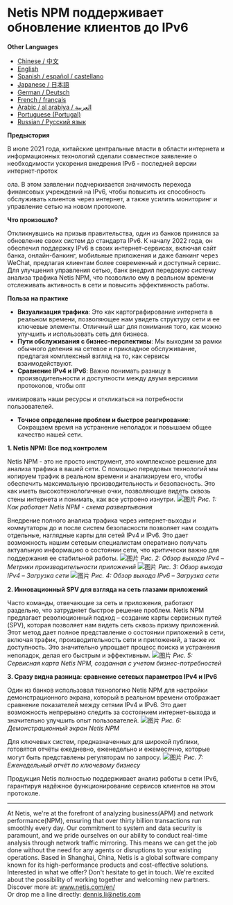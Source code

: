 # Netis NPM поддерживает обновление клиентов до IPv6

**Other Languages**

+ [Chinese / 中文](https://github.com/lvdeshuii/OverFlow/blob/main/docs/zh/Netis-NPM-Empowers-Customers-IPv6-Upgrade-zh.md)
+ [English](https://github.com/lvdeshuii/OverFlow/blob/main/docs/en/Netis-NPM-Empowers-Customers-IPv6-Upgrade-en.md)
+ [Spanish / español / castellano](https://github.com/lvdeshuii/OverFlow/blob/main/docs/es/Netis-NPM-Empowers-Customers-IPv6-Upgrade-es.md)
+ [Japanese / 日本語](https://github.com/lvdeshuii/OverFlow/blob/main/docs/ja/Netis-NPM-Empowers-Customers-IPv6-Upgrade-ja.md)
+ [German / Deutsch](https://github.com/lvdeshuii/OverFlow/blob/main/docs/de/Netis-NPM-Empowers-Customers-IPv6-Upgrade-de.md)
+ [French / français](https://github.com/lvdeshuii/OverFlow/blob/main/docs/fr/Netis-NPM-Empowers-Customers-IPv6-Upgrade-fr.md)
+ [Arabic / al arabiya / العربية](https://github.com/lvdeshuii/OverFlow/blob/main/docs/ar/Netis-NPM-Empowers-Customers-IPv6-Upgrade-ar.md)
+ [Portuguese (Portugal)](https://github.com/lvdeshuii/OverFlow/blob/main/docs/pt/Netis-NPM-Empowers-Customers-IPv6-Upgrade-pt.md)
+ [Russian / Русский язык](https://github.com/lvdeshuii/OverFlow/blob/main/docs/ru/Netis-NPM-Empowers-Customers-IPv6-Upgrade-ru.md)

**Предыстория**

В июле 2021 года, китайские центральные власти в области интернета и информационных технологий сделали совместное заявление о необходимости ускорения внедрения IPv6 - последней версии интернет-проток

ола. В этом заявлении подчеркивается значимость перехода финансовых учреждений на IPv6, чтобы повысить их способность обслуживать клиентов через интернет, а также усилить мониторинг и управление сетью на новом протоколе.

**Что произошло?**

Откликнувшись на призыв правительства, один из банков принялся за обновление своих систем до стандарта IPv6. К началу 2022 года, он обеспечил поддержку IPv6 в своих интернет-сервисах, включая сайт банка, онлайн-банкинг, мобильные приложения и даже банкинг через WeChat, предлагая клиентам более современный и доступный сервис. Для улучшения управления сетью, банк внедрил передовую систему анализа трафика Netis NPM, что позволило ему в реальном времени отслеживать активность в сети и повысить эффективность работы.

**Польза на практике**

- **Визуализация трафика**: Это как картографирование интернета в реальном времени, позволяющее нам увидеть структуру сети и ее ключевые элементы. Отличный шаг для понимания того, как можно улучшить и использовать сеть для бизнеса.
- **Пути обслуживания с бизнес-перспективы**: Мы выходим за рамки обычного деления на сетевое и прикладное обслуживание, предлагая комплексный взгляд на то, как сервисы взаимодействуют.
- **Сравнение IPv4 и IPv6**: Важно понимать разницу в производительности и доступности между двумя версиями протоколов, чтобы опт

имизировать наши ресурсы и откликаться на потребности пользователей.
- **Точное определение проблем и быстрое реагирование**: Сокращаем время на устранение неполадок и повышаем общее качество нашей сети.

**1. Netis NPM: Все под контролем**

Netis NPM - это не просто инструмент, это комплексное решение для анализа трафика в вашей сети. С помощью передовых технологий мы копируем трафик в реальном времени и анализируем его, чтобы обеспечить максимальную производительность и безопасность. Это как иметь высокотехнологичные очки, позволяющие видеть сквозь стены интернета и понимать, как все устроено изнутри.
![图片](https://mmbiz.qpic.cn/mmbiz_png/o672k3fsicq3hHmITGktAGic9O31RicFkrdmOY8s0Zx1QLXLJAwZPCTCVweXBzFohlQVec4ZWSD75iafRL0nuxPedQ/640?wx_fmt=png&wxfrom=5&wx_lazy=1&wx_co=1)
*Рис. 1: Как работает Netis NPM - схема развертывания*

Внедрение полного анализа трафика через интернет-выходы и коммутаторы до и после систем безопасности позволяет нам создать отдельные, наглядные карты для сетей IPv4 и IPv6. Это дает возможность нашим сетевым специалистам оперативно получать актуальную информацию о состоянии сети, что критически важно для поддержания ее стабильной работы.
![图片](https://mmbiz.qpic.cn/mmbiz_png/o672k3fsicq3hHmITGktAGic9O31RicFkrdzV9UeJb7j2j2MdKqialiaWyAg8aaWdNAnxxkH5ibOpcL3mykCg1G68bPA/640?wx_fmt=png&wxfrom=5&wx_lazy=1&wx_co=1)
*Рис. 2: Обзор выхода IPv4 – Метрики производительности приложений*
![图片](https://mmbiz.qpic.cn/mmbiz_png/o672k3fsicq3hHmITGktAGic9O31RicFkrdLebyqoTAYIJEwomHz2EAtVUYrickXjJ57I8POcGUIXDL3wg7TzyibD6w/640?wx_fmt=png&wxfrom=5&wx_lazy=1&wx_co=1)
*Рис. 3: Обзор выхода IPv4 – Загрузка сети*
![图片](https://mmbiz.qpic.cn/mmbiz_png/o672k3fsicq3hHmITGktAGic9O31RicFkrdNd5IJZE9kThvyGBOKXnLbicb8h9yHh7gQZXriboIntLgvIXEjXSFLUrQ/640?wx_fmt=png&wxfrom=5&wx_lazy=1&wx_co=1)
*Рис. 4: Обзор выхода IPv6 – Загрузка сети*

**2. Инновационный SPV для взгляда на сеть глазами приложений**

Часто команды, отвечающие за сеть и приложения, работают раздельно, что затрудняет быстрое решение проблем. Netis NPM предлагает революционный подход – создание карты сервисных путей (SPV), которая позволяет нам видеть сеть сквозь призму приложений. Этот метод дает полное представление о состоянии приложений в сети, включая трафик, производительность сети и приложений, а также их доступность. Это значительно упрощает процесс поиска и устранения неполадок, делая его быстрым и эффективным.
![图片](https://mmbiz.qpic.cn/mmbiz_png/o672k3fsicq3hHmITGktAGic9O31RicFkrd7ibZGpAdR6x5s4JPYOrSQqgibTXTVoK53cRxPSawqYnplztwXVAiaNIFQ/640?wx_fmt=png&wxfrom=5&wx_lazy=1&wx_co=1)
*Рис. 5: Сервисная карта Netis NPM, созданная с учетом бизнес-потребностей*

**3. Сразу видна разница: сравнение сетевых параметров IPv4 и IPv6**

Один из банков использовал технологию Netis NPM для настройки демонстрационного экрана, который в реальном времени отображает сравнение показателей между сетями IPv4 и IPv6. Это дает возможность непрерывно следить за состоянием интернет-выхода и значительно улучшить опыт пользователей.
![图片](https://mmbiz.qpic.cn/mmbiz_png/o672k3fsicq3hHmITGktAGic9O31RicFkrd0icN9vsmAf2Tp1gks2V2Z3nx266D6ia02XqbTP9Jvu1srs0ve7xFa2Dw/640?wx_fmt=png&wxfrom=5&wx_lazy=1&wx_co=1)
*Рис. 6: Демонстрационный экран Netis NPM*

Для ключевых систем, предназначенных для широкой публики, готовятся отчёты ежедневно, еженедельно и ежемесячно, которые могут быть представлены регуляторам по запросу.
![图片](https://mmbiz.qpic.cn/mmbiz_png/o672k3fsicq3hHmITGktAGic9O31RicFkrdIngXzdI72uJ9mrwpx0LHnmpWslsam5qu2s1R5ADQDcTos941Xz4vXg/640?wx_fmt=png&wxfrom=5&wx_lazy=1&wx_co=1)
*Рис. 7: Еженедельный отчёт по ключевому бизнесу*

Продукция Netis полностью поддерживает анализ работы в сети IPv6, гарантируя надёжное функционирование сервисов клиентов на этом протоколе.
***
At Netis, we're at the forefront of analyzing business(APM) and network performance(NPM), ensuring that over thirty billion transactions run smoothly every day. Our commitment to system and data security is paramount, and we pride ourselves on our ability to conduct real-time analysis through network traffic mirroring. This means we can get the job done without the need for any agents or disruptions to your existing operations. Based in Shanghai, China, Netis is a global software company known for its high-performance products and cost-effective solutions. Interested in what we offer? Don't hesitate to get in touch. We're excited about the possibility of working together and welcoming new partners.  
Discover more at: www.netis.com/en/  
Or drop me a line directly: dennis.li@netis.com
